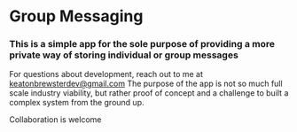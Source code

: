 # Group Messaging

### This is a simple app for the sole purpose of providing a more private way of storing individual or group messages

For questions about development, reach out to me at keatonbrewsterdev@gmail.com
The purpose of the app is not so much full scale industry viability, but rather proof of concept and a challenge to built a complex system from the ground up. 

Collaboration is welcome 

